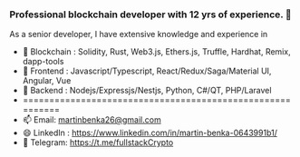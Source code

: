 ### Professional blockchain developer with 12 yrs of experience. 🏅
As a senior developer, I have extensive knowledge and experience in
- 🌱 Blockchain : Solidity, Rust, Web3.js, Ethers.js, Truffle, Hardhat, Remix, dapp-tools
- 🌱 Frontend : Javascript/Typescript, React/Redux/Saga/Material UI, Angular, Vue
- 🌱 Backend : Nodejs/Expressjs/Nestjs, Python, C#/QT, PHP/Laravel
- ==========================================================
- 📫 Email: martinbenka26@gmail.com
- 😄 LinkedIn : https://www.linkedin.com/in/martin-benka-0643991b1/
- 💬 Telegram: https://t.me/fullstackCrypto


